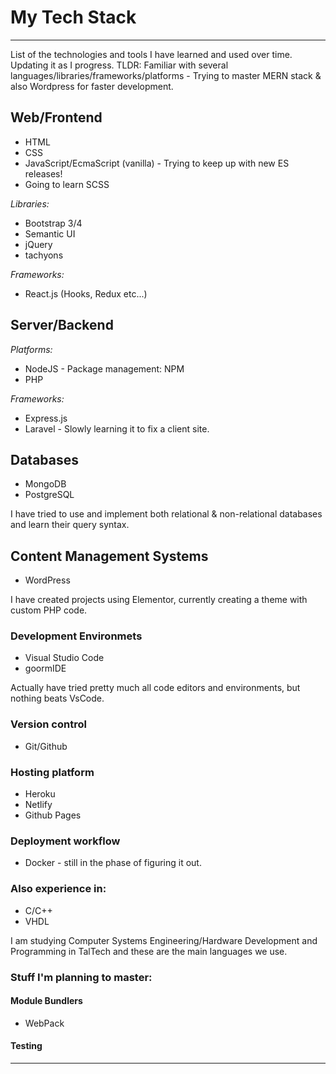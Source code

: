 # My Tech Stack
---
List of the technologies and tools I have learned and used over time. Updating it as I progress.
TLDR: Familiar with several languages/libraries/frameworks/platforms - Trying to master MERN stack & also Wordpress for faster development.

## Web/Frontend
* HTML
* CSS
* JavaScript/EcmaScript (vanilla) - Trying to keep up with new ES releases!
* Going to learn SCSS

*Libraries:*
* Bootstrap 3/4
* Semantic UI
* jQuery
* tachyons

*Frameworks:*
* React.js (Hooks, Redux etc...)

## Server/Backend
*Platforms:* 
* NodeJS - Package management: NPM
* PHP

*Frameworks:*
* Express.js
* Laravel - Slowly learning it to fix a client site.

## Databases
- MongoDB
- PostgreSQL

I have tried to use and implement both relational & non-relational databases and learn their query syntax. 

## Content Management Systems
* WordPress

I have created projects using Elementor, currently creating a theme with custom PHP code.

### Development Environmets
* Visual Studio Code 
* goormIDE

Actually have tried pretty much all code editors and environments, but nothing beats VsCode.

### Version control
* Git/Github 

### Hosting platform
* Heroku
* Netlify
* Github Pages

### Deployment workflow
* Docker - still in the phase of figuring it out.

### Also experience in:
* C/C++ 
* VHDL

I am studying Computer Systems Engineering/Hardware Development and Programming in TalTech and these are the main languages we use. 

### Stuff I'm planning to master:
#### Module Bundlers
* WebPack
#### Testing
---
